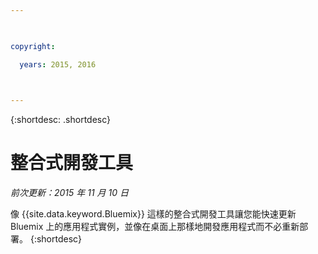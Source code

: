 ```yaml
---

 

copyright:

  years: 2015, 2016

 

---
```


{:shortdesc: .shortdesc}

# 整合式開發工具

*前次更新：2015 年 11 月 10 日*


像 {{site.data.keyword.Bluemix}} 這樣的整合式開發工具讓您能快速更新 Bluemix 上的應用程式實例，並像在桌面上那樣地開發應用程式而不必重新部署。
{:shortdesc}


